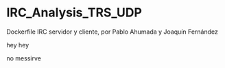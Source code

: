 
# IRC_Analysis_TRS_UDP
Dockerfile IRC servidor y cliente, por Pablo Ahumada y Joaquín Fernández 

hey hey

no messirve
